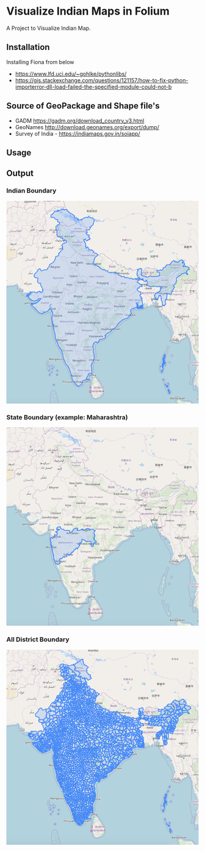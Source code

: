 # Visualize Indian Maps in Folium
A Project to Visualize Indian Map.

## Installation
Installing Fiona from below 
- https://www.lfd.uci.edu/~gohlke/pythonlibs/
- https://gis.stackexchange.com/questions/121157/how-to-fix-python-importerror-dll-load-failed-the-specified-module-could-not-b


## Source of GeoPackage and Shape file's
- GADM https://gadm.org/download_country_v3.html
- GeoNames http://download.geonames.org/export/dump/
- Survey of India - https://indiamaps.gov.in/soiapp/

## Usage
<placeholder>

## Output

### Indian Boundary 
![Indian Boundary Image](img/indian_boundary.png)

### State Boundary (example: Maharashtra)
![State Boundary Image](img/state_boundary.png)

### All District Boundary
![](img/all_disctict_boundary.png)
